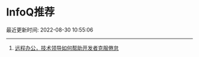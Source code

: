 # InfoQ推荐

最近更新时间: 2022-08-30 10:55:06

--- 
1. [远程办公，技术领导如何帮助开发者克服倦怠](https://www.infoq.cn/article/2SxkCMkwhdjjcRximWFe) 
